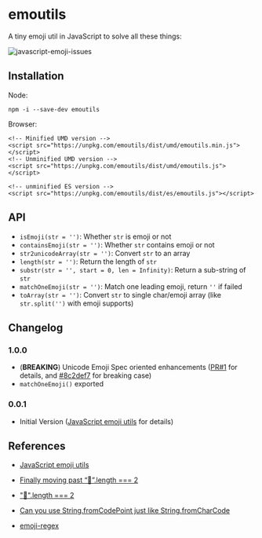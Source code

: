 # emoutils

A tiny emoji util in JavaScript to solve all these things:

![javascript-emoji-issues](http://www.ayqy.net/cms/wordpress/wp-content/uploads/2018/09/javascript-emoji-issues.png)

##  Installation

Node:

    npm -i --save-dev emoutils

Browser:

    <!-- Minified UMD version -->
    <script src="https://unpkg.com/emoutils/dist/umd/emoutils.min.js"></script>
    <!-- Unminified UMD version -->
    <script src="https://unpkg.com/emoutils/dist/umd/emoutils.js"></script>

    <!-- unminified ES version -->
    <script src="https://unpkg.com/emoutils/dist/es/emoutils.js"></script>

## API

- `isEmoji(str = '')`: Whether `str` is emoji or not
- `containsEmoji(str = '')`: Whether `str` contains emoji or not
- `str2unicodeArray(str = '')`: Convert `str` to an array
- `length(str = '')`: Return the length of `str`
- `substr(str = '', start = 0, len = Infinity)`: Return a sub-string of `str`
- `matchOneEmoji(str = '')`: Match one leading emoji, return `''` if failed
- `toArray(str = '')`: Convert `str` to single char/emoji array (like `str.split('')` with emoji supports)

## Changelog

### 1.0.0

- (**BREAKING**) Unicode Emoji Spec oriented enhancements ([PR#1](https://github.com/ayqy/emoji-utils/pull/1) for details, and [#8c2def7](https://github.com/ayqy/emoji-utils/commit/8c2def7b732f418cd1214a42bd9ff32458fd8f5a) for breaking case)
- `matchOneEmoji()` exported

### 0.0.1

- Initial Version ([JavaScript emoji utils](http://www.ayqy.net/blog/javascript-emoji-utils/) for details)

##  References

-  [JavaScript emoji utils](http://www.ayqy.net/blog/javascript-emoji-utils/)

-  [Finally moving past “💩”.length === 2](https://medium.com/@jtenclay/finally-moving-past-length-2-86054156b180)

-  ["💩".length === 2](https://blog.jonnew.com/posts/poo-dot-length-equals-two)

-  [Can you use String.fromCodePoint just like String.fromCharCode](https://stackoverflow.com/questions/34680898/can-you-use-string-fromcodepoint-just-like-string-fromcharcode)

-  [emoji-regex](https://www.npmjs.com/package/emoji-regex)
